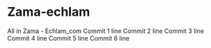 # Zama-echlam
All in Zama - Echlam_com
Commit 1 line
Commit 2 line
Commit 3 line
Commit 4 line
Commit 5 line
Commit 6 line
